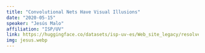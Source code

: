 ```yaml
---
title: "Convolutional Nets Have Visual Illusions"
date: "2020-05-15"
speaker: "Jesús Malo"
affiliation: "ISP/UV"
link: https://huggingface.co/datasets/isp-uv-es/Web_site_legacy/resolve/main/seminars/FFT_illusions_in_Conv_Nets2.pdf
img: jesus.webp
---
```


